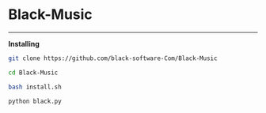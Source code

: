 # Black-Music
<hr>

**Installing**
``` sh
git clone https://github.com/black-software-Com/Black-Music

cd Black-Music

bash install.sh

python black.py
```
<br>

